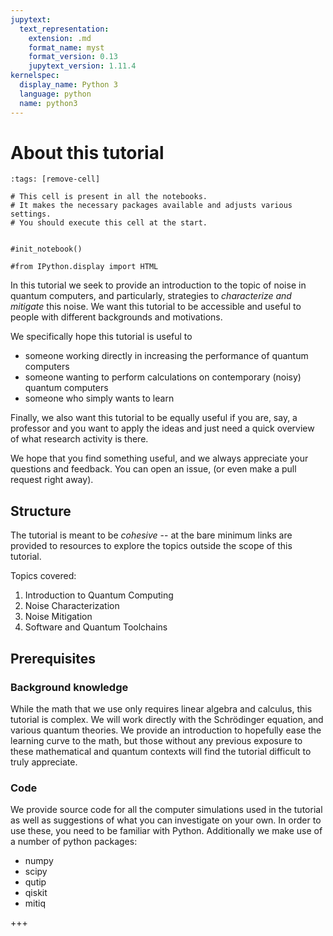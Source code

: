 ```yaml
---
jupytext:
  text_representation:
    extension: .md
    format_name: myst
    format_version: 0.13
    jupytext_version: 1.11.4
kernelspec:
  display_name: Python 3
  language: python
  name: python3
---
```


# About this tutorial

```{code-cell} ipython3
:tags: [remove-cell]

# This cell is present in all the notebooks.
# It makes the necessary packages available and adjusts various settings.
# You should execute this cell at the start.


#init_notebook()

#from IPython.display import HTML
```

In this tutorial we seek to provide an introduction to the topic of noise in quantum computers, and particularly, strategies to _characterize and mitigate_ this noise.
We want this tutorial to be accessible and useful to people with different backgrounds and motivations.

We specifically hope this tutorial is useful to 
- someone working directly in increasing the performance of quantum computers
- someone wanting to perform calculations on contemporary (noisy) quantum computers
- someone who simply wants to learn


Finally, we also want this tutorial to be equally useful if you are, say, a professor and you want to apply the ideas and just need a quick overview of what research activity is there.

We hope that you find something useful, and we always appreciate your questions and feedback. You can open an issue, (or even make a pull request right away).

## Structure

The tutorial is meant to be _cohesive_ -- at the bare minimum links are provided to resources to explore the topics outside the scope of this tutorial.

Topics covered:
1. Introduction to Quantum Computing
2. Noise Characterization
3. Noise Mitigation
4. Software and Quantum Toolchains

## Prerequisites

### Background knowledge

While the math that we use only requires linear algebra and calculus, this tutorial is complex. We will work directly with the Schrödinger equation, and various quantum theories. We provide an introduction to hopefully ease the learning curve to the math, but those without any previous exposure to these mathematical and quantum contexts will find the tutorial difficult to truly appreciate.

### Code

We provide source code for all the computer simulations used in the tutorial as well as suggestions of what you can investigate on your own. In order to use these, you need to be familiar with Python. Additionally we make use of a number of python packages:

- numpy
- scipy
- qutip
- qiskit
- mitiq


+++